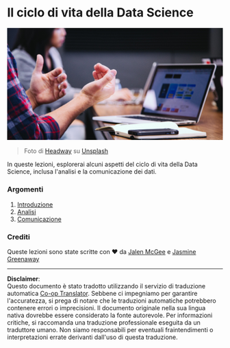 <!--
CO_OP_TRANSLATOR_METADATA:
{
  "original_hash": "dd173fd30fc039a7a299898920680723",
  "translation_date": "2025-08-28T10:55:49+00:00",
  "source_file": "4-Data-Science-Lifecycle/README.md",
  "language_code": "it"
}
-->
# Il ciclo di vita della Data Science

![comunicazione](../../../translated_images/communication.06d8e2a88d30d168d661ad9f9f0a4f947ebff3719719cfdaf9ed00a406a01ead.it.jpg)
> Foto di <a href="https://unsplash.com/@headwayio?utm_source=unsplash&utm_medium=referral&utm_content=creditCopyText">Headway</a> su <a href="https://unsplash.com/s/photos/communication?utm_source=unsplash&utm_medium=referral&utm_content=creditCopyText">Unsplash</a>
  
In queste lezioni, esplorerai alcuni aspetti del ciclo di vita della Data Science, inclusa l'analisi e la comunicazione dei dati.

### Argomenti

1. [Introduzione](14-Introduction/README.md)
2. [Analisi](15-analyzing/README.md)
3. [Comunicazione](16-communication/README.md)

### Crediti

Queste lezioni sono state scritte con ❤️ da [Jalen McGee](https://twitter.com/JalenMCG) e [Jasmine Greenaway](https://twitter.com/paladique)

---

**Disclaimer**:  
Questo documento è stato tradotto utilizzando il servizio di traduzione automatica [Co-op Translator](https://github.com/Azure/co-op-translator). Sebbene ci impegniamo per garantire l'accuratezza, si prega di notare che le traduzioni automatiche potrebbero contenere errori o imprecisioni. Il documento originale nella sua lingua nativa dovrebbe essere considerato la fonte autorevole. Per informazioni critiche, si raccomanda una traduzione professionale eseguita da un traduttore umano. Non siamo responsabili per eventuali fraintendimenti o interpretazioni errate derivanti dall'uso di questa traduzione.
